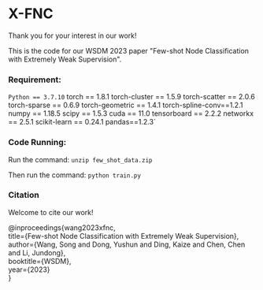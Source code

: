 # X-FNC

Thank you for your interest in our work! </br>

This is the code for our WSDM 2023 paper "Few-shot Node Classification with Extremely Weak Supervision".

### Requirement:
`Python == 3.7.10`
  torch == 1.8.1
  torch-cluster == 1.5.9
  torch-scatter == 2.0.6
  torch-sparse == 0.6.9
  torch-geometric == 1.4.1
  torch-spline-conv==1.2.1
  numpy == 1.18.5
  scipy == 1.5.3
  cuda == 11.0
  tensorboard == 2.2.2
  networkx == 2.5.1
  scikit-learn == 0.24.1
  pandas==1.2.3`


### Code Running:
Run the command: 
`unzip few_shot_data.zip`

Then run the command:
`python train.py`


### Citation
Welcome to cite our work! </br>

@inproceedings{wang2023xfnc,  
  title={Few-shot Node Classification with Extremely Weak Supervision},  
  author={Wang, Song and Dong, Yushun and Ding, Kaize and Chen, Chen and Li, Jundong},  
  booktitle={WSDM},  
  year={2023}  
}

